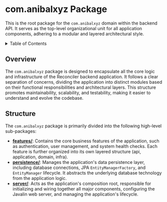 # com.anibalxyz Package

This is the root package for the `com.anibalxyz` domain within the backend API. It serves as the top-level
organizational unit for all application components, adhering to a modular and layered architectural style.

<details>
<summary>Table of Contents</summary>

| Section                 | Description                                                  |
|:------------------------|:-------------------------------------------------------------|
| [Overview](#overview)   | High-level description of the `com.anibalxyz` package.       |
| [Structure](#structure) | Details on the main sub-packages and their responsibilities. |

</details>

## Overview

The `com.anibalxyz` package is designed to encapsulate all the core logic and infrastructure of the Reconciler backend
application. It follows a clear separation of concerns, dividing the application into distinct modules based on their
functional responsibilities and architectural layers. This structure promotes maintainability, scalability, and
testability, making it easier to understand and evolve the codebase.

## Structure

The `com.anibalxyz` package is primarily divided into the following high-level sub-packages:

- [**features/**](./features/README.md): Contains the core business features of the application, such as authentication,
  user management, and system health checks. Each feature is further organized into its own layered structure (api,
  application, domain, infra).
- [**persistence/**](./persistence/README.md): Manages the application's data persistence layer, including database
  connections, JPA `EntityManagerFactory`, and `EntityManager` lifecycle. It abstracts the underlying database
  technology from the application logic.
- [**server/**](./server/README.md): Acts as the application's composition root, responsible for initializing and wiring
  together all major components, configuring the Javalin web server, and managing the application's lifecycle.
